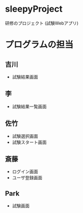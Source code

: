 # sleepyProject
研修のプロジェクト (試験Webアプリ)

# プログラムの担当
## 吉川
  - 試験結果画面
## 李
  - 試験結果一覧画面
## 佐竹
  - 試験選択画面
  - 試験スタート画面
## 斎藤
  - ログイン画面
  - ユーザ登録画面
## Park
  - 試験画面
